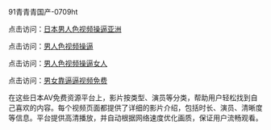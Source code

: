 91青青青国产-0709ht

点击访问：<a href="https://heiliaoll4qsx.pages.dev">日本男人色视频操逼亚洲</a>

点击访问：<a href="https://heiliaowzu4ur.pages.dev">男人色视频操逼</a>

点击访问：<a href="https://heiliaozj3tjd.pages.dev">男人色视频操逼女人</a>

点击访问：<a href="https://heiliaoe8ajia.pages.dev">男女靠逼逼视频免费</a>

在这些日本AV免费资源平台上，影片按类型、演员等分类，帮助用户轻松找到自己喜欢的内容。每个视频页面都提供了详细的影片介绍，包括时长、演员、清晰度等信息。平台提供高清播放，并自动根据网络速度优化画质，保证用户流畅观看。

<span style="display:none;">[Canonical link](）</span>
